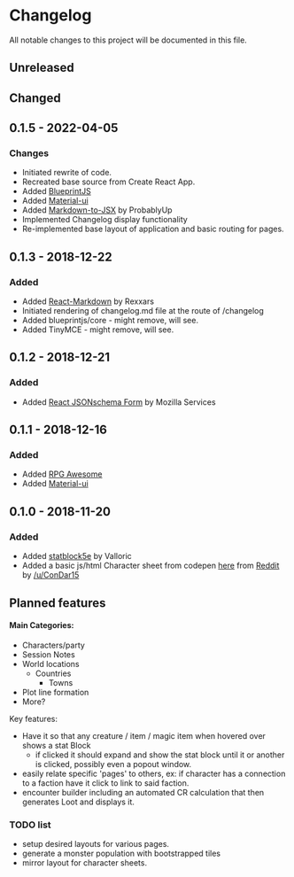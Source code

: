 # Changelog

All notable changes to this project will be documented in this file.

## Unreleased

## Changed

## 0.1.5 - 2022-04-05

### Changes
- Initiated rewrite of code.
- Recreated base source from Create React App.
- Added [BlueprintJS](https://www.blueprintjs.com/)
- Added [Material-ui](https://www.mui.com/)
- Added [Markdown-to-JSX](https://www.github.com/probablyup/markdown-to-jsx) by ProbablyUp
- Implemented Changelog display functionality
- Re-implemented base layout of application and basic routing for pages.

## 0.1.3 - 2018-12-22

### Added

- Added [React-Markdown](https://github.com/rexxars/react-markdown) by Rexxars
- Initiated rendering of changelog.md file at the route of /changelog
- Added blueprintjs/core - might remove, will see.
- Added TinyMCE - might remove, will see.

## 0.1.2 - 2018-12-21

### Added

- Added [React JSONschema Form](https://github.com/mozilla-services/react-jsonschema-form) by Mozilla Services

## 0.1.1 - 2018-12-16

### Added

- Added [RPG Awesome](https://nagoshiashumari.github.io/Rpg-Awesome/)
- Added [Material-ui](https://mui.com/)

## 0.1.0 - 2018-11-20

### Added

- Added [statblock5e](https://github.com/Valloric/statblock5e) by Valloric
- Added a basic js/html Character sheet from codepen [here](https://codepen.io/anon/pen/dWKdvm) from [Reddit](https://www.reddit.com/r/dndnext/comments/6b8gv5/5e_character_sheet_with_pure_htmlcss/dhmc7o6) by [/u/ConDar15](https://www.reddit.com/user/ConDar15)

## Planned features

#### Main Categories:

- Characters/party
- Session Notes
- World locations
  - Countries
    - Towns
- Plot line formation
- More?

Key features:

- Have it so that any creature / item / magic item when hovered over shows a stat Block
  - if clicked it should expand and show the stat block until it or another is clicked, possibly even a popout window.
- easily relate specific 'pages' to others, ex: if character has a connection to a faction have it click to link to said faction.
- encounter builder including an automated CR calculation that then generates Loot and displays it.

### TODO list

- setup desired layouts for various pages.
- generate a monster population with bootstrapped tiles
- mirror layout for character sheets.
